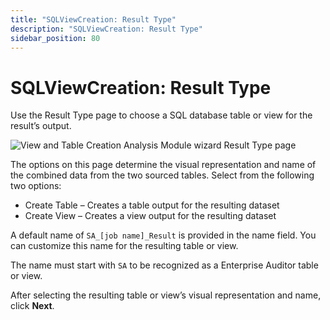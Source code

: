 ```yaml
---
title: "SQLViewCreation: Result Type"
description: "SQLViewCreation: Result Type"
sidebar_position: 80
---
```


# SQLViewCreation: Result Type

Use the Result Type page to choose a SQL database table or view for the result’s output.

![View and Table Creation Analysis Module wizard Result Type page](/images/accessanalyzer/11.6/admin/analysis/sqlviewcreation/resulttype.webp)

The options on this page determine the visual representation and name of the combined data from the
two sourced tables. Select from the following two options:

- Create Table – Creates a table output for the resulting dataset
- Create View – Creates a view output for the resulting dataset

A default name of `SA_[job name]_Result` is provided in the name field. You can customize this name
for the resulting table or view.

The name must start with `SA` to be recognized as a Enterprise Auditor table or view.

After selecting the resulting table or view’s visual representation and name, click **Next**.
